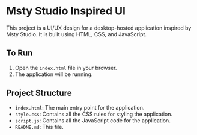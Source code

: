 # Msty Studio Inspired UI

This project is a UI/UX design for a desktop-hosted application inspired by Msty Studio. It is built using HTML, CSS, and JavaScript.

## To Run

1. Open the `index.html` file in your browser.
2. The application will be running.

## Project Structure

* `index.html`: The main entry point for the application.
* `style.css`: Contains all the CSS rules for styling the application.
* `script.js`: Contains all the JavaScript code for the application.
* `README.md`: This file.
